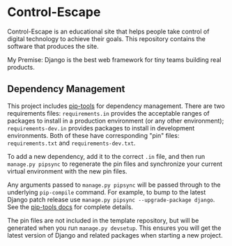 # Control-Escape

Control-Escape is an educational site that helps people take control of digital
technology to achieve their goals. This repository contains the software that produces
the site.

My Premise: Django is the best web framework for tiny teams building real products.

## Dependency Management

This project includes [pip-tools](https://pypi.org/project/pip-tools/) for dependency
management. There are two requirements files: `requirements.in` provides the acceptable
ranges of packages to install in a production environment (or any other environment);
`requirements-dev.in` provides packages to install in development environments. Both of
these have corresponding "pin" files: `requirements.txt` and `requirements-dev.txt`.

To add a new dependency, add it to the correct `.in` file, and then run
`manage.py pipsync` to regenerate the pin files and synchronize your current virtual
environment with the new pin files.

Any arguments passed to `manage.py pipsync` will be passed through to the underlying
`pip-compile` command. For example, to bump to the latest Django patch release use
`manage.py pipsync --upgrade-package django`. See the
[pip-tools docs](https://pypi.org/project/pip-tools/) for complete details.

The pin files are not included in the template repository, but will be generated when
you run `manage.py devsetup`. This ensures you will get the latest version of Django and
related packages when starting a new project.
